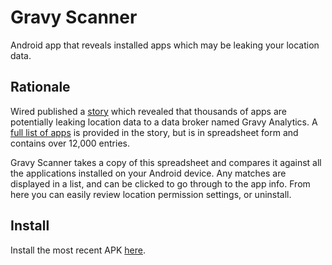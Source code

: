 # Gravy Scanner
Android app that reveals installed apps which may be leaking your location data.

## Rationale
Wired published a [story](https://www.wired.com/story/gravy-location-data-app-leak-rtb/) which revealed that thousands of apps are potentially leaking location data to a data broker named Gravy Analytics. A [full list of apps](https://docs.google.com/spreadsheets/d/1Ukgd0gIWd9gpV6bOx2pcSHsVO6yIUqbjnlM4ewjO6Cs/edit?usp=sharing) is provided in the story, but is in spreadsheet form and contains over 12,000 entries.

Gravy Scanner takes a copy of this spreadsheet and compares it against all the applications installed on your Android device. Any matches are displayed in a list, and can be clicked to go through to the app info. From here you can easily review location permission settings, or uninstall.

## Install
Install the most recent APK [here](https://github.com/steffandroid/gravy-scanner/releases/latest/).
